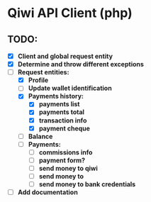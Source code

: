 # Qiwi API Client (php)

## TODO:
- [x] **Client and global request entity**
- [x] **Determine and throw different exceptions**
- [ ] **Request entities:**
  - [x] **Profile**
  - [ ] **Update wallet identification**
  - [x] **Payments history:**
    - [x] **payments list**
    - [x] **payments total**
    - [x] **transaction info**
    - [x] **payment cheque**
  - [ ] **Balance**
  - [ ] **Payments:**
    - [ ] **commissions info**
    - [ ] **payment form?**
    - [ ] **send money to qiwi**
    - [ ] **send money to**
    - [ ] **send money to bank credentials**
    
- [ ] **Add documentation**
